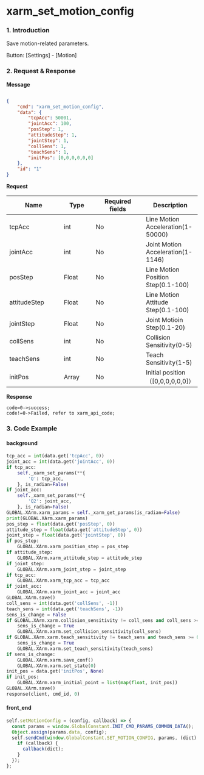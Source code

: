 # xarm\_set\_motion\_config

### 1. Introduction

Save motion-related parameters.

Button: \[Settings] - \[Motion]

### 2. Request & Response


**Message**
```json

{
    "cmd": "xarm_set_motion_config",
    "data": {
        "tcpAcc": 50001,
        "jointAcc": 100,
        "posStep": 1,
        "attitudeStep": 1,
        "jointStep": 1,
        "collSens": 1,
        "teachSens": 1,
        "initPos": [0,0,0,0,0,0]
    },
    "id": "1"
}
```

**Request**

<table data-full-width="true"><thead><tr><th width="142">Name</th><th width="79">Type</th><th width="135">Required fields</th><th>Description</th></tr></thead><tbody><tr><td>tcpAcc</td><td>int</td><td>No</td><td>Line Motion Acceleration(1-50000)</td></tr><tr><td>jointAcc</td><td>int</td><td>No</td><td>Joint Motion Acceleration(1-1146)</td></tr><tr><td>posStep</td><td>Float</td><td>No</td><td>Line Motion Position Step(0.1-100)</td></tr><tr><td>attitudeStep</td><td>Float</td><td>No</td><td>Line Motion Attitude Step(0.1-100)</td></tr><tr><td>jointStep</td><td>Float</td><td>No</td><td>Joint Motioin Step(0.1-20)</td></tr><tr><td>collSens</td><td>int</td><td>No</td><td>Collision Sensitivity(0-5)</td></tr><tr><td>teachSens</td><td>int</td><td>No</td><td>Teach Sensitivity(1-5)</td></tr><tr><td>initPos</td><td>Array</td><td>No</td><td>Initial position（[0,0,0,0,0,0]）</td></tr></tbody></table>

**Response**
```
code=0->success;
code!=0->Failed, refer to xarm_api_code;
```


### 3. Code Example

#### background

```python
tcp_acc = int(data.get('tcpAcc', 0))
joint_acc = int(data.get('jointAcc', 0))
if tcp_acc:
    self._xarm_set_params(**{
        'Q': tcp_acc,
    }, is_radian=False)
if joint_acc:
    self._xarm_set_params(**{
        'Q2': joint_acc,
    }, is_radian=False)
GLOBAL.XArm.xarm_params = self._xarm_get_params(is_radian=False)
print(GLOBAL.XArm.xarm_params)
pos_step = float(data.get('posStep', 0))
attitude_step = float(data.get('attitudeStep', 0))
joint_step = float(data.get('jointStep', 0))
if pos_step:
    GLOBAL.XArm.xarm_position_step = pos_step
if attitude_step:
    GLOBAL.XArm.xarm_attitude_step = attitude_step
if joint_step:
    GLOBAL.XArm.xarm_joint_step = joint_step
if tcp_acc:
    GLOBAL.XArm.xarm_tcp_acc = tcp_acc
if joint_acc:
    GLOBAL.XArm.xarm_joint_acc = joint_acc
GLOBAL.XArm.save()
coll_sens = int(data.get('collSens', -1))
teach_sens = int(data.get('teachSens', -1))
sens_is_change = False
if GLOBAL.XArm.xarm.collision_sensitivity != coll_sens and coll_sens >= 0:
    sens_is_change = True
    GLOBAL.XArm.xarm.set_collision_sensitivity(coll_sens)
if GLOBAL.XArm.xarm.teach_sensitivity != teach_sens and teach_sens >= 0:
    sens_is_change = True
    GLOBAL.XArm.xarm.set_teach_sensitivity(teach_sens)
if sens_is_change:
    GLOBAL.XArm.xarm.save_conf()
    GLOBAL.XArm.xarm.set_state(0)
init_pos = data.get('initPos', None)
if init_pos:
    GLOBAL.XArm.xarm_initial_point = list(map(float, init_pos))
GLOBAL.XArm.save()
response(client, cmd_id, 0)
```

#### front\_end

```javascript
self.setMotionConfig = (config, callback) => {
  const params = window.GlobalConstant.INIT_CMD_PARAMS_COMMON_DATA();
  Object.assign(params.data, config);
  self.sendCmd(window.GlobalConstant.SET_MOTION_CONFIG, params, (dict) => {
    if (callback) {
      callback(dict);
    }
  });
};
```
